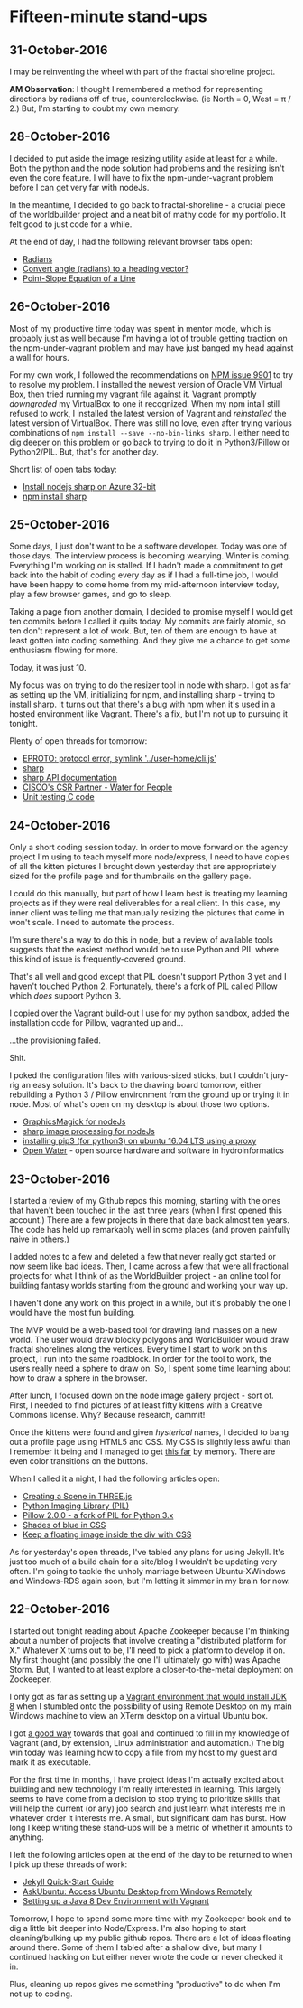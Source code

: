 # Fifteen-minute stand-ups

## 31-October-2016

I may be reinventing the wheel with part of the fractal shoreline project.

**AM Observation**: I thought I remembered a method for representing directions by radians off of true, counterclockwise. (ie North = 0, West = &pi; / 2.) But, I'm starting to doubt my own memory.

## 28-October-2016

I decided to put aside the image resizing utility aside at least for a while. Both the python and the node solution had problems and the resizing isn't even the core feature. I will have to fix the npm-under-vagrant problem before I can get very far with nodeJs.

In the meantime, I decided to go back to fractal-shoreline - a crucial piece of the worldbuilder project and a neat bit of mathy code for my portfolio. It felt good to just code for a while.

At the end of day, I had the following relevant browser tabs open:

- [Radians](https://www.mathsisfun.com/geometry/radians.html)
- [Convert angle (radians) to a heading vector?](http://math.stackexchange.com/questions/180874/convert-angle-radians-to-a-heading-vector)
- [Point-Slope Equation of a Line](http://math.stackexchange.com/questions/180874/convert-angle-radians-to-a-heading-vector)

## 26-October-2016

Most of my productive time today was spent in mentor mode, which is probably just as well because I'm having a lot of trouble getting traction on the npm-under-vagrant problem and may have just banged my head against a wall for hours.

For my own work, I followed the recommendations on [NPM issue 9901]((https://github.com/npm/npm/issues/9901)) to try to resolve my problem. I installed the newest version of Oracle VM Virtual Box, then tried running my vagrant file against it. Vagrant promptly *downgraded* my VirtualBox to one it recognized. When my npm intall still refused to work, I installed the latest version of Vagrant and *reinstalled* the latest version of VirtualBox. There was still no love, even after trying various combinations of ```npm install --save --no-bin-links sharp```. I either need to dig deeper on this problem or go back to trying to do it in Python3/Pillow or Python2/PIL. But, that's for another day.

Short list of open tabs today:

- [Install nodejs sharp on Azure 32-bit](http://stackoverflow.com/questions/39110318/install-nodejs-sharp-on-azure-32bit)
- [npm install sharp](http://sharp.dimens.io/en/stable/install/)

## 25-October-2016

Some days, I just don't want to be a software developer. Today was one of those days. The interview process is becoming wearying. Winter is coming. Everything I'm working on is stalled. If I hadn't made a commitment to get back into the habit of coding every day as if I had a full-time job, I would have been happy to come home from my mid-afternoon interview today, play a few browser games, and go to sleep.

Taking a page from another domain, I decided to promise myself I would get ten commits before I called it quits today. My commits are fairly atomic, so ten don't represent a lot of work. But, ten of them are enough to have at least gotten into coding something. And they give me a chance to get some enthusiasm flowing for more.

Today, it was just 10.

My focus was on trying to do the resizer tool in node with sharp. I got as far as setting up the VM, initializing for npm, and installing sharp - trying to install sharp. It turns out that there's a bug with npm when it's used in a hosted environment like Vagrant. There's a fix, but I'm not up to pursuing it tonight.

Plenty of open threads for tomorrow:

- [EPROTO: protocol error, symlink '../user-home/cli.js'](https://github.com/npm/npm/issues/9901)
- [sharp](https://github.com/lovell/sharp)
- [sharp API documentation](http://sharp.readthedocs.io/en/stable/api/#resizing)
- [CISCO's CSR Partner - Water for People](http://csr.cisco.com/casestudy/water-for-people)
- [Unit testing C code](http://stackoverflow.com/questions/65820/unit-testing-c-code)

## 24-October-2016

Only a short coding session today. In order to move forward on the agency project I'm using to teach myself more node/express, I need to have copies of all the kitten pictures I brought down yesterday that are appropriately sized for the profile page and for thumbnails on the gallery page.

I could do this manually, but part of how I learn best is treating my learning projects as if they were real deliverables for a real client. In this case, my inner client was telling me that manually resizing the pictures that come in won't scale. I need to automate the process.

I'm sure there's a way to do this in node, but a review of available tools suggests that the easiest method would be to use Python and PIL where this kind of issue is frequently-covered ground.

That's all well and good except that PIL doesn't support Python 3 yet and I haven't touched Python 2. Fortunately, there's a fork of PIL called Pillow which *does* support Python 3.

I copied over the Vagrant build-out I use for my python sandbox, added the installation code for Pillow, vagranted up and...

...the provisioning failed.

Shit.

I poked the configuration files with various-sized sticks, but I couldn't jury-rig an easy solution. It's back to the drawing board tomorrow, either rebuilding a Python 3 / Pillow environment from the ground up or trying it in node. Most of what's open on my desktop is about those two options.

- [GraphicsMagick for nodeJs](http://aheckmann.github.io/gm/)
- [sharp image processing for nodeJs](https://github.com/lovell/sharp)
- [installing pip3 (for python3) on ubuntu 16.04 LTS using a proxy](http://askubuntu.com/questions/778052/installing-pip3-for-python3-on-ubuntu-16-04-lts-using-a-proxy)
- [Open Water](https://publiclab.org/wiki/open-water) - open source hardware and software in hydroinformatics

## 23-October-2016

I started a review of my Github repos this morning, starting with the ones that haven't been touched in the last three years (when I first opened this account.) There are a few projects in there that date back almost ten years. The code has held up remarkably well in some places (and proven painfully naive in others.)

I added notes to a few and deleted a few that never really got started or now seem like bad ideas. Then, I came across a few that were all fractional projects for what I think of as the WorldBuilder project - an online tool for building fantasy worlds starting from the ground and working your way up.

I haven't done any work on this project in a while, but it's probably the one I would have the most fun building.

The MVP would be a web-based tool for drawing land masses on a new world. The user would draw blocky polygons and WorldBuilder would draw fractal shorelines along the vertices. Every time I start to work on this project, I run into the same roadblock. In order for the tool to work, the users really need a sphere to draw on. So, I spent some time learning about how to draw a sphere in the browser.

After lunch, I focused down on the node image gallery project - sort of. First, I needed to find pictures of at least fifty kittens with a Creative Commons license. Why? Because research, dammit!

Once the kittens were found and given *hysterical* names, I decided to bang out a profile page using HTML5 and CSS. My CSS is slightly less awful than I remember it being and I managed to get [this far](http://i.imgur.com/fW54pii.jpg) by memory. There are even color transitions on the buttons.

When I called it a night, I had the following articles open:

- [Creating a Scene in THREE.js](https://threejs.org/docs/index.html#Manual/Introduction/Creating_a_scene)
- [Python Imaging Library (PIL)](http://www.pythonware.com/products/pil/)
- [Pillow 2.0.0 - a fork of PIL for Python 3.x](https://pypi.python.org/pypi/Pillow/2.0.0)
- [Shades of blue in CSS](http://www.december.com/html/spec/color3.html)
- [Keep a floating image inside the div with CSS](http://stackoverflow.com/questions/369448/keeping-an-floated-image-inside-the-div-with-css)

As for yesterday's open threads, I've tabled any plans for using Jekyll. It's just too much of a build chain for a site/blog I wouldn't be updating very often. I'm going to tackle the unholy marriage between Ubuntu-XWindows and Windows-RDS again soon, but I'm letting it simmer in my brain for now.

## 22-October-2016

I started out tonight reading about Apache Zookeeper because I'm thinking about a number of projects that involve creating a "distributed platform for X." Whatever X turns out to be, I'll need to pick a platform to develop it on. My first thought (and possibly the one I'll ultimately go with) was Apache Storm. But, I wanted to at least explore a closer-to-the-metal deployment on Zookeeper.

I only got as far as setting up a [Vagrant environment that would install JDK 8](https://github.com/jake-bladt/zookeeper-labs) when I stumbled onto the possibility of using Remote Desktop on my main Windows machine to view an XTerm desktop on a virtual Ubuntu box.

I got [a good way](https://github.com/jake-bladt/remotable-ubuntu-vagrant) towards that goal and continued to fill in my knowledge of Vagrant (and, by extension, Linux administration and automation.) The big win today was learning how to copy a file from my host to my guest and mark it as executable.

For the first time in months, I have project ideas I'm actually excited about building and new technology I'm really interested in learning. This largely seems to have come from a decision to stop trying to prioritize skills that will help the current (or any) job search and just learn what interests me in whatever order it interests me. A small, but significant dam has burst. How long I keep writing these stand-ups will be a metric of whether it amounts to anything.

I left the following articles open at the end of the day to be returned to when I pick up these threads of work:

* [Jekyll Quick-Start Guide](https://jekyllrb.com/docs/quickstart/)
* [AskUbuntu: Access Ubuntu Desktop from Windows Remotely](http://askubuntu.com/questions/592537/can-i-access-ubuntu-from-windows-remotely)
* [Setting up a Java 8 Dev Environment with Vagrant](https://blog.versioneye.com/2015/05/05/setting-up-a-dev-environment-with-vagrant/)

Tomorrow, I hope to spend some more time with my Zookeeper book and to dig a little bit deeper into Node/Express. I'm also hoping to start cleaning/bulking up my public github repos. There are a lot of ideas floating around there. Some of them I tabled after a shallow dive, but many I continued hacking on but either never wrote the code or never checked it in.

Plus, cleaning up repos gives me something "productive" to do when I'm not up to coding.
